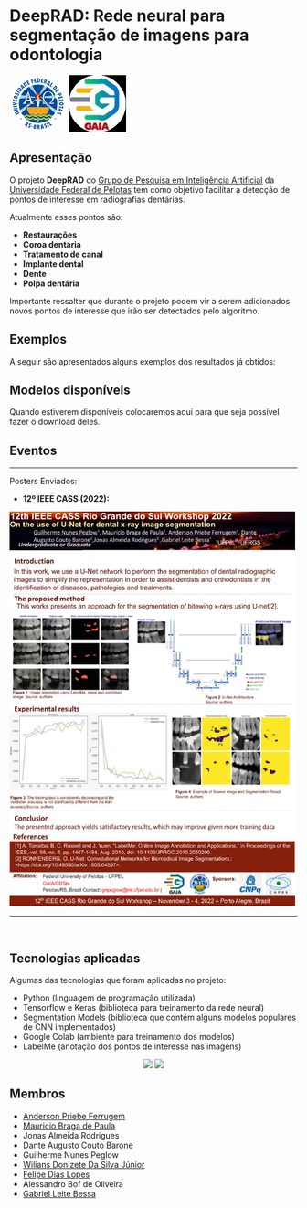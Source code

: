 # DeepRAD: Rede neural para segmentação de imagens para odontologia

 <img src="./Divulgacao/Imagens/icone_ufpel_192.png" width="100" height="100" style="border-radius:100px"> <img src="./Divulgacao/Imagens/icone_gaia_192.jpg" width="100" height="100">

<!--![](/Divulgacao/Imagens/icone_gaia_192.jpg)
![](/Divulgacao/Imagens/icone_ufpel_192.png)-->

## Apresentação

O projeto **DeepRAD** do [Grupo de Pesquisa em Inteligência Artificial](https://wp.ufpel.edu.br/gaia/) da [Universidade Federal de Pelotas](https://portal.ufpel.edu.br/) tem como objetivo facilitar a detecção de pontos de interesse em radiografias dentárias.

Atualmente esses pontos são:

- **Restaurações**
- **Coroa dentária**
- **Tratamento de canal**
- **Implante dental**
- **Dente**
- **Polpa dentária**

Importante ressalter que durante o projeto podem vir a serem adicionados novos pontos de interesse que irão ser detectados pelo algoritmo.

## Exemplos

A seguir são apresentados alguns exemplos dos resultados já obtidos:

## Modelos disponíveis

Quando estiverem disponíveis colocaremos aqui para que seja possível fazer o download deles.

## Eventos
---
Posters Enviados:

- **12º IEEE CASS (2022):**

<img src="./Divulgacao/Posters/CASSW-RS_Poster_X-RaySegmentation_2022.png" width="500">
<!--![](/Divulgacao/Posters/CASSW-RS_Poster_X-RaySegmentation_2022.png)-->

---
<br>

## Tecnologias aplicadas

Algumas das tecnologias que foram aplicadas no projeto:

- Python (linguagem de programação utilizada)
- Tensorflow e Keras (biblioteca para treinamento da rede neural)
- Segmentation Models (biblioteca que contém alguns modelos populares de CNN implementados)
- Google Colab (ambiente para treinamento dos modelos)
- LabelMe (anotação dos pontos de interesse nas imagens)

<div align="center">
	<img src="https://cdn.jsdelivr.net/gh/devicons/devicon/icons/python/python-original.svg" width="60px"/>
	<img src="https://cdn.jsdelivr.net/gh/devicons/devicon/icons/tensorflow/tensorflow-original.svg" width="60px"/>
</div>     
 

<!--## Metodologia

## Cronograma do projeto-->

## Membros

- [Anderson Priebe Ferrugem](https://github.com/MFerrugem)
- [Mauricio Braga de Paula](https://github.com/maubrapa)
- Jonas Almeida Rodrigues
- Dante Augusto Couto Barone
- Guilherme Nunes Peglow
- [Wilians Donizete Da Silva Júnior](https://github.com/wiliansSilva)
- [Felipe Dias Lopes](https://github.com/fdloopes)
- Alessandro Bof de Oliveira
- [Gabriel Leite Bessa](https://github.com/glbessa)